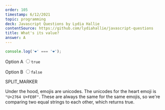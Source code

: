 ```yaml
---
order: 105
timestamp: 6/12/2021
topic: programming
deck: Javascript Questions by Lydia Hallie
contentSource: https://github.com/lydiahallie/javascript-questions
title: What's its value?
answer: A
---
```


  

```javascript
console.log('❤️' === '❤️');
```


<label for="option-A">Option A</label>
<input type="radio" name="answer-option" id="option-A" value="A">`true`</input>
    

<label for="option-B">Option B</label>
<input type="radio" name="answer-option" id="option-B" value="B">`false`</input>
    




SPLIT_MARKER

Under the hood, emojis are unicodes. The unicodes for the heart emoji is `"U+2764 U+FE0F"`. These are always the same for the same emojis, so we're comparing two equal strings to each other, which returns true.




